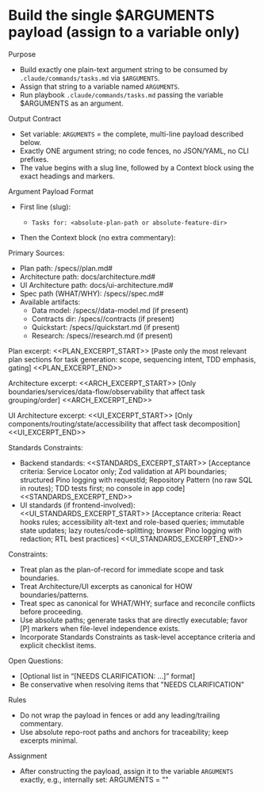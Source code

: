 # Build the single $ARGUMENTS payload (assign to a variable only)

Purpose

- Build exactly one plain-text argument string to be consumed by
  `.claude/commands/tasks.md` via `$ARGUMENTS`.
- Assign that string to a variable named `ARGUMENTS`.
- Run playbook `.claude/commands/tasks.md` passing the variable $ARGUMENTS as an
  argument.

Output Contract

- Set variable: `ARGUMENTS` = the complete, multi-line payload described below.
- Exactly ONE argument string; no code fences, no JSON/YAML, no CLI prefixes.
- The value begins with a slug line, followed by a Context block using the exact
  headings and markers.

Argument Payload Format

- First line (slug):
  - `Tasks for: <absolute-plan-path or absolute-feature-dir>`

- Then the Context block (no extra commentary):

Primary Sources:

- Plan path: <abs>/specs/<feature>/plan.md#<anchor>
- Architecture path: docs/architecture.md#<anchor>
- UI Architecture path: docs/ui-architecture.md#<anchor>
- Spec path (WHAT/WHY): <abs>/specs/<feature>/spec.md#<anchor>
- Available artifacts:
  - Data model: <abs>/specs/<feature>/data-model.md (if present)
  - Contracts dir: <abs>/specs/<feature>/contracts (if present)
  - Quickstart: <abs>/specs/<feature>/quickstart.md (if present)
  - Research: <abs>/specs/<feature>/research.md (if present)

Plan excerpt: <<PLAN_EXCERPT_START>> [Paste only the most relevant plan sections
for task generation: scope, sequencing intent, TDD emphasis, gating]
<<PLAN_EXCERPT_END>>

Architecture excerpt: <<ARCH_EXCERPT_START>> [Only
boundaries/services/data-flow/observability that affect task grouping/order]
<<ARCH_EXCERPT_END>>

UI Architecture excerpt: <<UI_EXCERPT_START>> [Only
components/routing/state/accessibility that affect task decomposition]
<<UI_EXCERPT_END>>

Standards Constraints:

- Backend standards: <<STANDARDS_EXCERPT_START>> [Acceptance criteria: Service
  Locator only; Zod validation at API boundaries; structured Pino logging with
  requestId; Repository Pattern (no raw SQL in routes); TDD tests first; no
  console in app code] <<STANDARDS_EXCERPT_END>>
- UI standards (if frontend-involved): <<UI_STANDARDS_EXCERPT_START>>
  [Acceptance criteria: React hooks rules; accessibility alt-text and role-based
  queries; immutable state updates; lazy routes/code-splitting; browser Pino
  logging with redaction; RTL best practices] <<UI_STANDARDS_EXCERPT_END>>

Constraints:

- Treat plan as the plan-of-record for immediate scope and task boundaries.
- Treat Architecture/UI excerpts as canonical for HOW boundaries/patterns.
- Treat spec as canonical for WHAT/WHY; surface and reconcile conflicts before
  proceeding.
- Use absolute paths; generate tasks that are directly executable; favor [P]
  markers when file-level independence exists.
- Incorporate Standards Constraints as task-level acceptance criteria and
  explicit checklist items.

Open Questions:

- [Optional list in “[NEEDS CLARIFICATION: …]” format]
- Be conservative when resolving items that "NEEDS CLARIFICATION"

Rules

- Do not wrap the payload in fences or add any leading/trailing commentary.
- Use absolute repo-root paths and anchors for traceability; keep excerpts
  minimal.

Assignment

- After constructing the payload, assign it to the variable `ARGUMENTS` exactly,
  e.g., internally set: ARGUMENTS = "<the multi-line payload defined above>"
